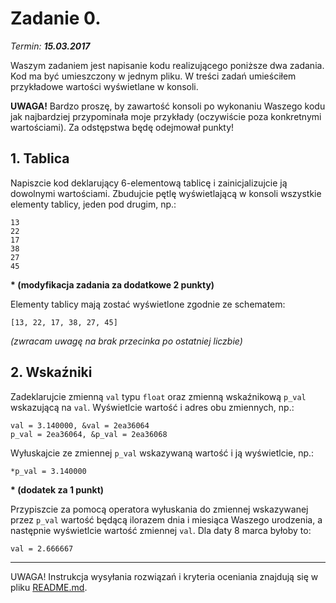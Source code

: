 # Zadanie 0.
*Termin: __15.03.2017__*

Waszym zadaniem jest napisanie kodu realizującego poniższe dwa zadania. Kod ma być umieszczony w jednym pliku. W treści zadań umieściłem przykładowe wartości wyświetlane w konsoli.

__UWAGA!__ Bardzo proszę, by zawartość konsoli po wykonaniu Waszego kodu jak najbardziej przypominała moje przykłady (oczywiście poza konkretnymi wartościami). Za odstępstwa będę odejmował punkty!

## 1. Tablica

   Napiszcie kod deklarujący 6-elementową tablicę i zainicjalizujcie ją dowolnymi wartościami. Zbudujcie pętlę wyświetlającą w konsoli wszystkie elementy tablicy, jeden pod drugim, np.:
   
   ```
   13
   22
   17
   38
   27
   45
   
   ```
   
   __\* (modyfikacja zadania za dodatkowe 2 punkty)__
   
   Elementy tablicy mają zostać wyświetlone zgodnie ze schematem:
   
   ```
   [13, 22, 17, 38, 27, 45]
   ```
   _(zwracam uwagę na brak przecinka po ostatniej liczbie)_
 
## 2. Wskaźniki
   
   Zadeklarujcie zmienną `val` typu `float` oraz zmienną wskaźnikową `p_val` wskazującą na `val`. Wyświetlcie wartość i adres obu zmiennych, np.:
   
   ```
   val = 3.140000, &val = 2ea36064
   p_val = 2ea36064, &p_val = 2ea36068
   ```

   Wyłuskajcie ze zmiennej `p_val` wskazywaną wartość i ją wyświetlcie, np.:
   
   ```
   *p_val = 3.140000
   ```
   
   __\* (dodatek za 1 punkt)__


   Przypiszcie za pomocą operatora wyłuskania do zmiennej wskazywanej przez `p_val` wartość będącą ilorazem dnia i miesiąca Waszego urodzenia, a następnie wyświetlcie wartość zmiennej `val`. Dla daty 8 marca byłoby to:
   
   ```
   val = 2.666667
   ```

---
UWAGA! Instrukcja wysyłania rozwiązań i kryteria oceniania znajdują się w pliku [README.md](README.md).
